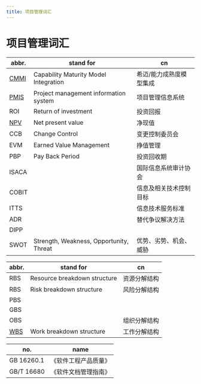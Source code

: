 ```yaml
---
title: 项目管理词汇
---
```


# 项目管理词汇

| abbr.  | stand for                               | cn                      |
| ------ | --------------------------------------- | ----------------------- |
| [CMMI] | Capability Maturity Model Integration   | 希迈/能力成熟度模型集成 |
| [PMIS] | Project management information system   | 项目管理信息系统        |
| ROI    | Return of investment                    | 投资回报                |
| [NPV]  | Net present value                       | 净现值                  |
| CCB    | Change Control                          | 变更控制委员会          |
| EVM    | Earned Value Management                 | 挣值管理                |
| PBP    | Pay Back Period                         | 投资回收期              |
| ISACA  |                                         | 国际信息系统审计协会    |
| COBIT  |                                         | 信息及相关技术控制目标  |
| ITTS   |                                         | 信息技术服务标准        |
| ADR    |                                         | 替代争议解决方法        |
| DIPP   |
| SWOT   | Strength, Weakness, Opportunity, Threat | 优势、劣势、机会、威胁  |

[cmmi]: https://en.wikipedia.org/wiki/Capability_Maturity_Model_Integration
[pmis]: https://en.wikipedia.org/wiki/Project_management_information_system
[wbs]: https://en.wikipedia.org/wiki/Work_breakdown_structure
[npv]: https://en.wikipedia.org/wiki/Net_present_value

| abbr. | stand for                    | cn           |
| ----- | ---------------------------- | ------------ |
| RBS   | Resource breakdown structure | 资源分解结构 |
| RBS   | Risk breakdown structure     | 风险分解结构 |
| PBS   |
| GBS   |
| OBS   |                              | 组织分解结构 |
| [WBS] | Work breakdown structure     | 工作分解结构 |

| no.        | name                 |
| ---------- | -------------------- |
| GB 16260.1 | 《软件工程产品质量》 |
| GB/T 16680 | 《软件文档管理指南》 |
